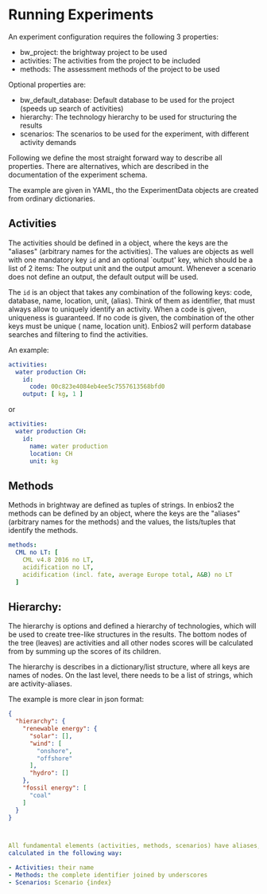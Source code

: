 # Running Experiments

An experiment configuration requires the following 3 properties:

- bw_project: the brightway project to be used
- activities: The activities from the project to be included
- methods: The assessment methods of the project to be used

Optional properties are:

- bw_default_database: Default database to be used for the project (speeds up search of activities)
- hierarchy: The technology hierarchy to be used for structuring the results
- scenarios: The scenarios to be used for the experiment, with different activity demands

Following we define the most straight forward way to describe all properties. There are alternatives, which are
described in the documentation of the experiment schema.

The example are given in YAML, tho the ExperimentData objects are created from ordinary dictionaries.

## Activities

The activities should be defined in a object, where the keys are the "aliases" (arbitrary names for the activities).
The values are objects as well with one mandatory key `id` and an optional `output' key, which should be a list of 2
items:
The output unit and the output amount. Whenever a scenario does not define an output, the default output will be used.

The `id` is an object that takes any combination of the following keys:
code, database, name, location, unit, (alias). Think of them as identifier, that must always allow to uniquely identify
an activity.
When a code is given, uniqueness is guaranteed. If no code is given, the combination of the other keys must be unique (
name, location unit).
Enbios2 will perform database searches and filtering to find the activities.

An example:

```yaml
activities:
  water production CH:
    id:
      code: 00c823e4084eb4ee5c7557613568bfd0
    output: [ kg, 1 ]
```

or

```yaml
activities:
  water production CH:
    id:
      name: water production
      location: CH
      unit: kg
```

## Methods

Methods in brightway are defined as tuples of strings.
In enbios2 the methods can be defined by an object, where the keys are the "aliases" (arbitrary names for the methods)
and the values, the lists/tuples that identify the methods.

```yaml
methods:
  CML no LT: [
    CML v4.8 2016 no LT,
    acidification no LT,
    acidification (incl. fate, average Europe total, A&B) no LT
  ]
```

## Hierarchy:

The hierarchy is options and defined a hierarchy of technologies, which will be used to create tree-like structures in
the results. The bottom nodes of the tree (leaves) are activities and all other nodes scores will be calculated from
by summing up the scores of its children.

The hierarchy is describes in a dictionary/list structure, where all keys are names of nodes. On the last level, there
needs to be a list of strings, which are activity-aliases.

The example is more clear in json format:
```json
{
  "hierarchy": {
    "renewable energy": {
      "solar": [],
      "wind": [
        "onshore",
        "offshore"
      ],
      "hydro": []
    },
    "fossil energy": [
      "coal"
    ]
  }
}
```

```yaml 


All fundamental elements (activities, methods, scenarios) have aliases, which can be part of the definition or will be
calculated in the following way:

- Activities: their name
- Methods: the complete identifier joined by underscores
- Scenarios: Scenario {index}

